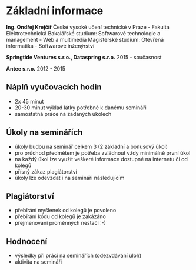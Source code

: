 # Základní informace
**Ing. Ondřej Krejčíř**
České vysoké učení technické v Praze - Fakulta Elektrotechnická
Bakalářské studium: Softwarové technologie a management - Web a multimedia
Magisterské studium: Otevřená informatika - Softwarové inženýrství

**Springtide Ventures s.r.o., Dataspring s.r.o.**
2015 - současnost

**Antee s.r.o.**
2012 - 2015

## Náplň vyučovacích hodin
- 2x 45 minut
- 20-30 minut výklad látky potřebné k danému semináři
- samostatná práce na zadaných úkolech

## Úkoly na seminářích
- úkoly budou na seminář celkem 3 (2 základní a bonusový úkol)
- pro průchod předmětem je potřeba zvládnout vždy minimálně první úkol
- na každý úkol lze využít veškeré informace dostupné na internetu či od kolegů
- přísný zákaz plagiátorství
- úkoly lze odevzdat i na semináři následujícím

## Plagiátorství
- přebírání myšlenek od kolegů je povoleno
- přebírání kódu od kolegů je zakázáno
- přejmenování proměnných nestačí :-)

## Hodnocení
- výsledky při práci na seminářích (odezvdávání úloh)
- aktivita na semináři